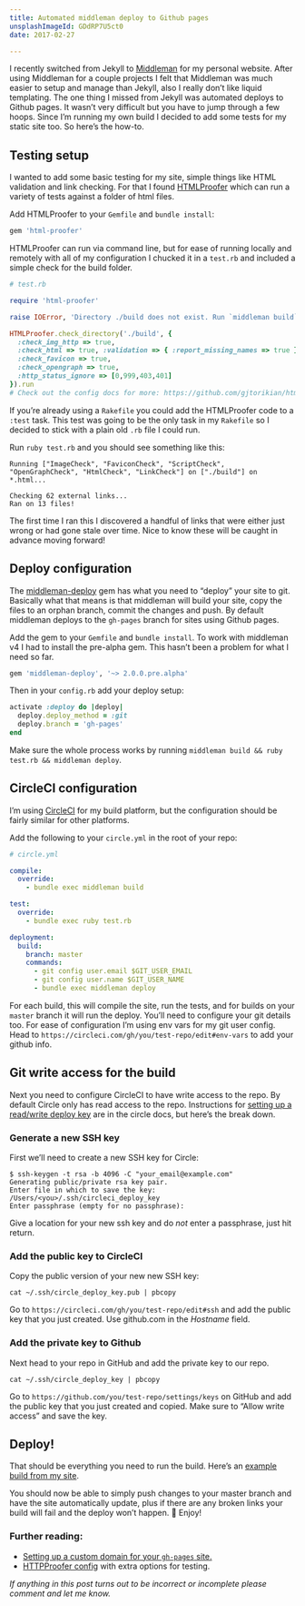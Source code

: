 ```yaml
---
title: Automated middleman deploy to Github pages
unsplashImageId: GDdRP7U5ct0
date: 2017-02-27

---
```


I recently switched from Jekyll to [Middleman](https://middlemanapp.com/) for my personal website. After using Middleman for a couple projects I felt that Middleman was much easier to setup and manage than Jekyll, also I really don’t like liquid templating. The one thing I missed from Jekyll was automated deploys to Github pages. It wasn’t very difficult but you have to jump through a few hoops. Since I’m running my own build I decided to add some tests for my static site too. So here’s the how-to.

## Testing setup

I wanted to add some basic testing for my site, simple things like HTML validation and link checking. For that I found [HTMLProofer](https://github.com/gjtorikian/html-proofer) which can run a variety of tests against a folder of html files.

Add HTMLProofer to your `Gemfile` and `bundle install`:

```ruby
gem 'html-proofer'
```

HTMLProofer can run via command line, but for ease of running locally and remotely with all of my configuration I chucked it in a `test.rb` and included a simple check for the build folder.

```ruby
# test.rb

require 'html-proofer'

raise IOError, 'Directory ./build does not exist. Run `middleman build` before running tests' unless Dir.exists?('./build')

HTMLProofer.check_directory('./build', {
  :check_img_http => true,
  :check_html => true, :validation => { :report_missing_names => true },
  :check_favicon => true,
  :check_opengraph => true,
  :http_status_ignore => [0,999,403,401]
}).run
# Check out the config docs for more: https://github.com/gjtorikian/html-proofer#configuration
```

If you’re already using a `Rakefile` you could add the HTMLProofer code to a `:test` task. This test was going to be the only task in my `Rakefile` so I decided to stick with a plain old `.rb` file I could run.

Run `ruby test.rb` and you should see something like this:

```shell
Running ["ImageCheck", "FaviconCheck", "ScriptCheck", "OpenGraphCheck", "HtmlCheck", "LinkCheck"] on ["./build"] on *.html...

Checking 62 external links...
Ran on 13 files!
```

The first time I ran this I discovered a handful of links that were either just wrong or had gone stale over time. Nice to know these will be caught in advance moving forward!

## Deploy configuration

The [middleman-deploy](https://github.com/middleman-contrib/middleman-deploy) gem has what you need to “deploy” your site to git. Basically what that means is that middleman will build your site, copy the files to an orphan branch, commit the changes and push. By default middleman deploys to the `gh-pages` branch for sites using Github pages.

Add the gem to your `Gemfile` and `bundle install`. To work with middleman v4 I had to install the pre-alpha gem. This hasn’t been a problem for what I need so far.

```ruby
gem 'middleman-deploy', '~> 2.0.0.pre.alpha'
```

Then in your `config.rb` add your deploy setup:

```ruby
activate :deploy do |deploy|
  deploy.deploy_method = :git
  deploy.branch = 'gh-pages'
end
```

Make sure the whole process works by running `middleman build && ruby test.rb && middleman deploy`.

## CircleCI configuration

I’m using [CircleCI](https://circleci.com/) for my build platform, but the configuration should be fairly similar for other platforms.

Add the following to your `circle.yml` in the root of your repo:

```yaml
# circle.yml

compile:
  override:
    - bundle exec middleman build

test:
  override:
    - bundle exec ruby test.rb

deployment:
  build:
    branch: master
    commands:
      - git config user.email $GIT_USER_EMAIL
      - git config user.name $GIT_USER_NAME
      - bundle exec middleman deploy
```

For each build, this will compile the site, run the tests, and for builds on your `master` branch it will run the deploy. You’ll need to configure your git details too. For ease of configuration I’m using env vars for my git user config. Head to `https://circleci.com/gh/you/test-repo/edit#env-vars` to add your github info.

## Git write access for the build

Next you need to configure CircleCI to have write access to the repo. By default Circle only has read access to the repo. Instructions for [setting up a read/write deploy key](https://circleci.com/docs/1.0/adding-read-write-deployment-key/) are in the circle docs, but here’s the break down.

### Generate a new SSH key

First we’ll need to create a new SSH key for Circle:

```shell
$ ssh-keygen -t rsa -b 4096 -C "your_email@example.com"
Generating public/private rsa key pair.
Enter file in which to save the key: /Users/<you>/.ssh/circleci_deploy_key
Enter passphrase (empty for no passphrase):
```

Give a location for your new ssh key and do _not_ enter a passphrase, just hit return.

### Add the public key to CircleCI

Copy the public version of your new new SSH key:

```shell
cat ~/.ssh/circle_deploy_key.pub | pbcopy
```

Go to `https://circleci.com/gh/you/test-repo/edit#ssh` and add the public key that you just created. Use github.com in the _Hostname_ field.

### Add the private key to Github

Next head to your repo in GitHub and add the private key to our repo.

```shell
cat ~/.ssh/circle_deploy_key | pbcopy
```

Go to `https://github.com/you/test-repo/settings/keys` on GitHub and add the public key that you just created and copied. Make sure to “Allow write access” and save the key.

## Deploy!

That should be everything you need to run the build. Here’s an [example build from my site](https://circleci.com/gh/pietvanzoen/pietvanzoen.com/31).

You should now be able to simply push changes to your master branch and have the site automatically update, plus if there are any broken links your build will fail and the deploy won’t happen. 🎉 Enjoy!

### Further reading:

- [Setting up a custom domain for your `gh-pages` site.](http://stackoverflow.com/a/22374542)
- [HTTPProofer config](https://github.com/gjtorikian/html-proofer#configuration) with extra options for testing.

_If anything in this post turns out to be incorrect or incomplete please comment and let me know._
